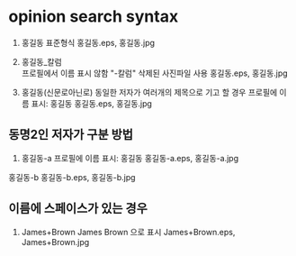 # opinion search syntax

1. 홍길동
  표준형식
  홍길동.eps, 홍길동.jpg

2. 홍길동_칼럼         
  프로필에서 이름 표시 않함
  "-칼럼" 삭제된 사진파일 사용
  홍길동.eps, 홍길동.jpg

3. 홍길동(신문로아닌로)
  동일한 저자가 여러개의 제목으로 기고 할 경우
  프로필에 이름 표시: 홍길동
  홍길동.eps, 홍길동.jpg


##  동명2인 저자가 구분 방법

1. 홍길동-a
  프로필에 이름 표시: 홍길동
  홍길동-a.eps, 홍길동-a.jpg

  홍길동-b
  홍길동-b.eps, 홍길동-b.jpg


##  이름에 스페이스가 있는 경우

1. James+Brown
  James Brown 으로 표시
  James+Brown.eps, James+Brown.jpg
